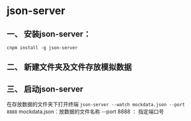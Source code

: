 # json-server
## 一、 安装json-server：
`cnpm install -g json-server`
## 二、 新建文件夹及文件存放模拟数据
## 三、 启动json-server
在存放数据的文件夹下打开终端
`json-server --watch mockdata.json --port 8888`
mockdata.json：放数据的文件名称
--port 8888 ： 指定端口号
